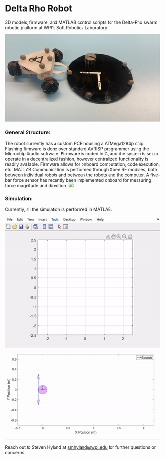 # Delta Rho Robot
3D models, firmware, and MATLAB control scripts for the Delta-Rho swarm robotic platform at WPI's Soft Robotics Laboratory

![](media_demos/robot_mocap.JPEG)


### General Structure:
The robot currently has a custom PCB housing a ATMega1284p chip. Flashing firmware is done over standard AVRISP programmer using the Microchip Studio software. Firmware is coded in C, and the system is set to operate in a decentralized fashion, however centralized functionality is readily available. Firmware allows for onboard computation, code execution, etc. MATLAB Communication is performed through Xbee RF modules, both between individual robots and between the robots and the computer. A five-bar force sensor has recently been implemented onboard for measuring force magnitude and direction.
![](media_demos/moving_robot.gif)

### Simulation:
Currently, all the simulation is performed in MATLAB. 

![](media_demos/attach_desired.gif)

![](media_demos/com_estimate.gif)

---

Reach out to Steven Hyland at smhyland@wpi.edu for further questions or concerns.
